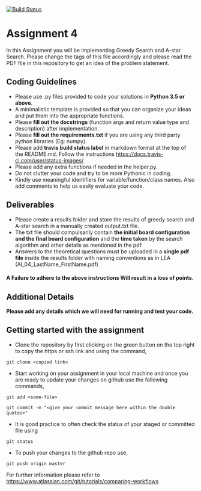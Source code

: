 [![Build Status](https://travis-ci.com/hbrs-ai/assignment-04.svg?branch=master)](https://travis-ci.com/hbrs-ai/assignment-4-Sreeni1204.svg?token=eqki3S2rso6pQYHA9hTj&branch=master)
# <Sreenivasa><Hikkal Venugopala>

# Assignment 4
In this Assignment you will be implementing Greedy Search and A-star Search.
Please change the tags of this file accordingly and please read the PDF file in this repository to get an idea of the problem statement.

## Coding Guidelines
* Please use .py files provided to code your solutions in **Python 3.5 or above**.
* A minimalistic template is provided so that you can organize your ideas and put them into the appropriate functions.
* Please **fill out the docstrings** (function args and return value type and description) after implementation.
* Please **fill out the requirements.txt** if you are using any third party python libraries (Eg: numpy).
* Please add **travis build status label** in markdown format at the top of the README.md. Follow the instructions https://docs.travis-ci.com/user/status-images/
* Please add any extra functions if needed in the helper.py.
* Do not clutter your code and try to be more Pythonic in coding.
* Kindly use meaningful identifiers for variable/function/class names. Also add comments to help us easily evaluate your code.

## Deliverables
* Please create a results folder and store the results of greedy search and A-star search in a manually created output.txt file.
* The txt file should compulsarily contain **the initial board configuration and the final board configuration** and the **time taken** by the search algorithm and other details as mentioned in the pdf.
* Answers to the theoretical questions must be uploaded in a **single pdf file** inside the results folder with naming conventions as in LEA (AI_04_LastName_FirstName.pdf)

#### A Failure to adhere to the above instructions Will result in a loss of points.

## Additional Details
**Please add any details which we will need for running and test your code.**





## Getting started with the assignment
* Clone the repository by first clicking on the green button on the top right to copy the https or ssh link and using the command,
```
git clone <copied link>
```
* Start working on your assignment in your local machine and once you are ready to update your changes on github use the following commands,
```
git add <some-file>
```
```
git commit -m "<give your commit message here within the double quotes>"
```
* It is good practice to often check the status of your staged or committed file using
```
git status
```
* To push your changes to the github repo use,
```
git push origin master
```

For further information please refer to https://www.atlassian.com/git/tutorials/comparing-workflows
